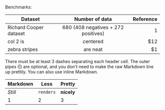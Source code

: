 Benchmarks:

| Dataset       | Number of data| Reference  |
| ------------- |:-------------:| -----:|
| Richard Cooper dataset      | 680 (408 negatives + 272 positives) | 1|
| col 2 is      | centered      |   $12 |
| zebra stripes | are neat      |    $1 |

There must be at least 3 dashes separating each header cell.
The outer pipes (|) are optional, and you don't need to make the 
raw Markdown line up prettily. You can also use inline Markdown.

Markdown | Less | Pretty
--- | --- | ---
*Still* | `renders` | **nicely**
1 | 2 | 3
